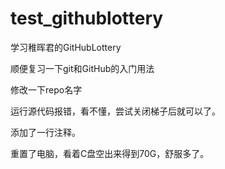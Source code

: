 # test_githublottery
学习稚晖君的GitHubLottery

顺便复习一下git和GitHub的入门用法

修改一下repo名字

运行源代码报错，看不懂，尝试关闭梯子后就可以了。

添加了一行注释。

重置了电脑，看着C盘空出来得到70G，舒服多了。
